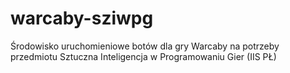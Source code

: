 # warcaby-sziwpg
Środowisko uruchomieniowe botów dla gry Warcaby na potrzeby przedmiotu Sztuczna Inteligencja w Programowaniu Gier (IIS PŁ)
